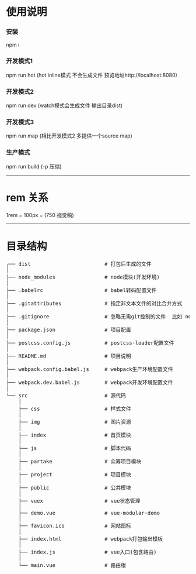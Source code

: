 # 使用说明
### 安装
npm i
### 开发模式1
npm run hot     (hot inline模式 不会生成文件 预览地址http://localhost:8080)
### 开发模式2
npm run dev     (watch模式会生成文件 输出目录dist)
### 开发模式3
npm run map     (相比开发模式2 多提供一个source map)
### 生产模式
npm run build   (-p 压缩)
- - -
# rem 关系
1rem = 100px = (750 视觉稿)
- - -
# 目录结构
<pre>
┌── dist                        # 打包后生成的文件
│
├── node_modules                # node模块(开发环境)
│
├── .babelrc                    # babel转码配置文件
│
├── .gitattributes              # 指定非文本文件的对比合并方式
│
├── .gitignore                  # 忽略无需git控制的文件  比如 node_modules
│
├── package.json                # 项目配置
│
├── postcss.config.js           # postcss-loader配置文件
│
├── README.md                   # 项目说明
│
├── webpack.config.babel.js     # webpack生产环境配置文件
│
├── webpack.dev.babel.js        # webpack开发环境配置文件
│
└── src                         # 源代码
    │
    ├── css                     # 样式文件
    │
    ├── img                     # 图片资源
    │
    ├── index                   # 首页模块
    │
    ├── js                      # 脚本代码
    │
    ├── partake                 # 众筹项目模块
    │
    ├── project                 # 项目模块
    │
    ├── public                  # 公共模块
    │
    ├── vuex                    # vue状态管理
    │
    ├── demo.vue                # vue-modular-demo
    │
    ├── favicon.ico             # 网站图标
    │
    ├── index.html              # webpack打包输出模板
    │
    ├── index.js                # vue入口(包含路由)
    │
    └── main.vue                # 路由根
</pre>
